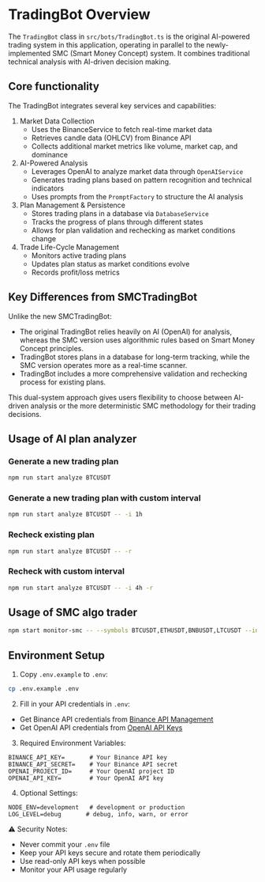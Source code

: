 # TradingBot Overview

The `TradingBot` class in `src/bots/TradingBot.ts` is the original AI-powered trading system in this application, operating in parallel to the newly-implemented SMC (Smart Money Concept) system. It combines traditional technical analysis with AI-driven decision making.

## Core functionality

The TradingBot integrates several key services and capabilities:

 1) Market Data Collection
    - Uses the BinanceService to fetch real-time market data
    - Retrieves candle data (OHLCV) from Binance API
    - Collects additional market metrics like volume, market cap, and dominance
 2) AI-Powered Analysis
    - Leverages OpenAI to analyze market data through `OpenAIService`
    - Generates trading plans based on pattern recognition and technical indicators
    - Uses prompts from the `PromptFactory` to structure the AI analysis
 3) Plan Management & Persistence
    - Stores trading plans in a database via `DatabaseService`
    - Tracks the progress of plans through different states
    - Allows for plan validation and rechecking as market conditions change
 4) Trade Life-Cycle Management
    - Monitors active trading plans
    - Updates plan status as market conditions evolve
    - Records profit/loss metrics

## Key Differences from SMCTradingBot
Unlike the new SMCTradingBot:
 - The original TradingBot relies heavily on AI (OpenAI) for analysis, whereas the SMC version uses algorithmic rules based on Smart Money Concept principles.
 - TradingBot stores plans in a database for long-term tracking, while the SMC version operates more as a real-time scanner.
 - TradingBot includes a more comprehensive validation and rechecking process for existing plans.

This dual-system approach gives users flexibility to choose between AI-driven analysis or the more deterministic SMC methodology for their trading decisions.

## Usage of AI plan analyzer

### Generate a new trading plan
```bash 
npm run start analyze BTCUSDT
```

### Generate a new trading plan with custom interval
```bash 
npm run start analyze BTCUSDT -- -i 1h
```

### Recheck existing plan
```bash 
npm run start analyze BTCUSDT -- -r
```

### Recheck with custom interval
```bash 
npm run start analyze BTCUSDT -- -i 4h -r
```

## Usage of SMC algo trader

```bash
npm start monitor-smc -- --symbols BTCUSDT,ETHUSDT,BNBUSDT,LTCUSDT --interval 5
```


## Environment Setup

1. Copy `.env.example` to `.env`:
```bash
cp .env.example .env
```

2. Fill in your API credentials in `.env`:
- Get Binance API credentials from [Binance API Management](https://www.binance.com/en/my/settings/api-management)
- Get OpenAI API credentials from [OpenAI API Keys](https://platform.openai.com/api-keys)

3. Required Environment Variables:
```
BINANCE_API_KEY=       # Your Binance API key
BINANCE_API_SECRET=    # Your Binance API secret
OPENAI_PROJECT_ID=     # Your OpenAI project ID
OPENAI_API_KEY=        # Your OpenAI API key
```

4. Optional Settings:
```
NODE_ENV=development   # development or production
LOG_LEVEL=debug       # debug, info, warn, or error
```

⚠️ Security Notes:
- Never commit your `.env` file
- Keep your API keys secure and rotate them periodically
- Use read-only API keys when possible
- Monitor your API usage regularly 